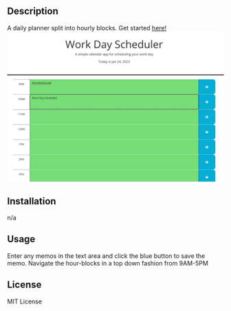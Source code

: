 ## Description
A daily planner split into hourly blocks.  Get started [here!](https://aforkinthecode.github.io/schedule/)
![schedule](./assets/screenshot.JPG)

## Installation
n/a

## Usage
Enter any memos in the text area and click the blue button to save the memo.  Navigate the hour-blocks in a top down fashion from 9AM-5PM

## License
MIT License
